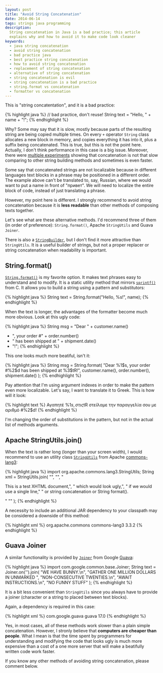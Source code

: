 ```yaml
---
layout: post
title: "Avoid String Concatenation"
date: 2014-06-14
tags: strings java programming
description:
  String concatenation in Java is a bad practice; this article
  explains why and how to avoid it to make code look cleaner
keywords:
  - java string concatenation
  - avoid string concatenation
  - bad practice java
  - best practice string concatenation
  - how to avoid string concatenation
  - replacement of string concatenation
  - alternative of string concatenation
  - string concatenation is evil
  - string concatenation is a bad practice
  - string.format vs concatenation
  - formatter vs concatenation
---
```


This is "string concatentation", and it is a bad practice:

{% highlight java %}
// bad practice, don't reuse!
String text = "Hello, " + name + "!";
{% endhighlight %}

Why? Some may say that it is slow, mostly because
parts of the resulting string are being copied multiple times.
On every `+` operator `String` class allocates a new
block in memory, and copies everything it has into it, plus
a suffix being concatenated. This is true, but this is not the point here.
Actually, I don't think performance in this case is a big issue. Moreover,
there were
[multiple experiments](http://stackoverflow.com/questions/925423)
showing that concatenation is not that slow
comparing to other string building methods and sometimes is even faster.

Some say that concatenated strings are not localizable because in different languages
text blocks in a phrase may be positioned in a different order. The example above
can't be translated to, say, Russian, where we would want to put a name in front
of "привет". We will need to localize the entire block of code, instead of
just translating a phrase.

However, my point here is different. I strongly recommend to avoid string concatenation
because it is **less readable** than other methods of composing texts together.

Let's see what are these alternative methods.
I'd recommend three of them (in order of preference): `String.format()`,
Apache `StringUtils` and Guava `Joiner`.

There is also a [`StringBuilder`](http://docs.oracle.com/javase/7/docs/api/java/lang/StringBuilder.html),
but I don't find it more attractive than `StringUtils`. It is a useful
builder of strings, but not a proper replacer or string concatenation when
readability is important.

## String.format()

[`String.format()`](http://docs.oracle.com/javase/7/docs/api/java/lang/String.html#format%28java.lang.String,%20java.lang.Object...%29)
is my favorite option. It makes text phrases easy to
understand and to modify. It is a static utility method that mirrors
[`sprintf()`](http://www.cplusplus.com/reference/cstdio/sprintf/)
from C. It allows you to build a string using a pattern
and substitutors:

{% highlight java %}
String text = String.format("Hello, %s!", name);
{% endhighlight %}

When the text is longer, the advantages of the formatter become
much more obvious. Look at this ugly code:

{% highlight java %}
String msg = "Dear " + customer.name()
  + ", your order #" + order.number()
  + " has been shipped at " + shipment.date()
  + "!";
{% endhighlight %}

This one looks much more beatiful, isn't it:

{% highlight java %}
String msg = String.format(
  "Dear %1$s, your order #%2$d has been shipped at %3$tR!",
  customer.name(), order.number(), shipment.date()
);
{% endhighlight %}

Pay attention that I'm using argument indexes in order to make
the pattern even more localizable. Let's say, I want to translate it
to Greek. This is how will it look:

{% highlight text %}
Αγαπητέ %1$s, στις %3$tR στείλαμε την παραγγελία σου με αριθμό #%2$d!
{% endhighlight %}

I'm changing the order of substitutions in the pattern, but not in
the actual list of methods arguments.

## Apache StringUtils.join()

When the text is rather long (longer than your screen width),
I would recommend to use an utility class
[`StringUtils`](http://commons.apache.org/proper/commons-lang/javadocs/api-2.6/org/apache/commons/lang/StringUtils.html)
from Apache [commons-lang3](http://commons.apache.org/proper/commons-lang/):

{% highlight java %}
import org.apache.commons.lang3.StringUtils;
String xml = StringUtils.join(
  "<?xml version='1.0'?>",
  "<html><body>",
  "<p>This is a test XHTML document,",
  " which would look ugly,",
  " if we would use a single line,"
  " or string concatenation or String format().</p>"
  "</body></html>"
);
{% endhighlight %}

A necessity to include an additional JAR dependency to your classpath
may be considered a downside of this method:

{% highlight xml %}
<dependency>
  <groupId>org.apache.commons</groupId>
  <artifactId>commons-lang3</artifactId>
  <version>3.3.2</version>
</dependency>
{% endhighlight %}

## Guava Joiner

A similar functionality is provided by
[`Joiner`](http://docs.guava-libraries.googlecode.com/git-history/release/javadoc/com/google/common/base/Joiner.html)
from Google [Guava](https://code.google.com/p/guava-libraries/):

{% highlight java %}
import com.google.common.base.Joiner;
String text = Joiner.on('').join(
  "WE HAVE BUNNY.\n",
  "GATHER ONE MILLION DOLLARS IN UNMARKED ",
  "NON-CONSECUTIVE TWENTIES.\n",
  "AWAIT INSTRUCTIONS.\n",
  "NO FUNNY STUFF"
);
{% endhighlight %}

It is a bit less convenient than `StringUtils` since you
always have to provide a joiner (character or a string to
placed between text blocks).

Again, a dependency is required in this case:

{% highlight xml %}
<dependency>
  <groupId>com.google.guava</groupId>
  <artifactId>guava</artifactId>
  <version>17.0</version>
</dependency>
{% endhighlight %}

Yes, in most cases, all of these methods work slower than a plain simple concatenation. However,
I stronly believe that **computers are cheaper than people**. What I mean
is that the time spent by programmers for understanding and modifying the
code that looks ugly is much more expensive than a cost of a one more server
that will make a beatifully written code work faster.

If you know any other methods of avoiding string concatenation, please
comment below.
